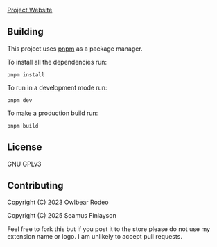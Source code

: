 [Project Website](https://seamus-finlayson.ca/pages/draw-steel-tools)

## Building

This project uses [pnpm](https://pnpm.io/) as a package manager.

To install all the dependencies run:

`pnpm install`

To run in a development mode run:

`pnpm dev`

To make a production build run:

`pnpm build`

## License

GNU GPLv3

## Contributing

Copyright (C) 2023 Owlbear Rodeo

Copyright (C) 2025 Seamus Finlayson

Feel free to fork this but if you post it to the store please do not use my extension name or logo. I am unlikely to accept pull requests.
